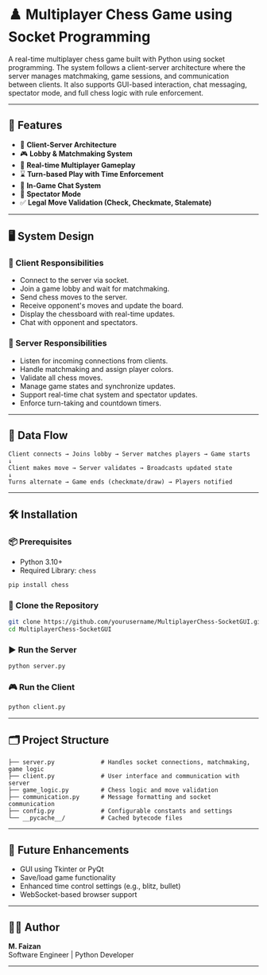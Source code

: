 
# ♟️ Multiplayer Chess Game using Socket Programming

A real-time multiplayer chess game built with Python using socket programming. The system follows a client-server architecture where the server manages matchmaking, game sessions, and communication between clients. It also supports GUI-based interaction, chat messaging, spectator mode, and full chess logic with rule enforcement.

---

## 🧩 Features

- 🔗 **Client-Server Architecture**
- 🎮 **Lobby & Matchmaking System**
- 👥 **Real-time Multiplayer Gameplay**
- ⌛ **Turn-based Play with Time Enforcement**
- 💬 **In-Game Chat System**
- 👀 **Spectator Mode**
- ✅ **Legal Move Validation (Check, Checkmate, Stalemate)**

---

## 🖥️ System Design

### 🎯 Client Responsibilities
- Connect to the server via socket.
- Join a game lobby and wait for matchmaking.
- Send chess moves to the server.
- Receive opponent's moves and update the board.
- Display the chessboard with real-time updates.
- Chat with opponent and spectators.

### 🧠 Server Responsibilities
- Listen for incoming connections from clients.
- Handle matchmaking and assign player colors.
- Validate all chess moves.
- Manage game states and synchronize updates.
- Support real-time chat system and spectator updates.
- Enforce turn-taking and countdown timers.

---

## 🔄 Data Flow

```text
Client connects → Joins lobby → Server matches players → Game starts
↓
Client makes move → Server validates → Broadcasts updated state
↓
Turns alternate → Game ends (checkmate/draw) → Players notified
```

---

## 🛠️ Installation

### 📦 Prerequisites
- Python 3.10+
- Required Library: `chess`

```bash
pip install chess
```

### 📂 Clone the Repository

```bash
git clone https://github.com/yourusername/MultiplayerChess-SocketGUI.git
cd MultiplayerChess-SocketGUI
```

### ▶️ Run the Server

```bash
python server.py
```

### 🎮 Run the Client

```bash
python client.py
```

---

## 🗂️ Project Structure

```
├── server.py             # Handles socket connections, matchmaking, game logic
├── client.py             # User interface and communication with server
├── game_logic.py         # Chess logic and move validation
├── communication.py      # Message formatting and socket communication
├── config.py             # Configurable constants and settings
└── __pycache__/          # Cached bytecode files
```

---

## 🚀 Future Enhancements

- GUI using Tkinter or PyQt
- Save/load game functionality
- Enhanced time control settings (e.g., blitz, bullet)
- WebSocket-based browser support

---

## 👨‍💻 Author

**M. Faizan**  
Software Engineer | Python Developer

---
